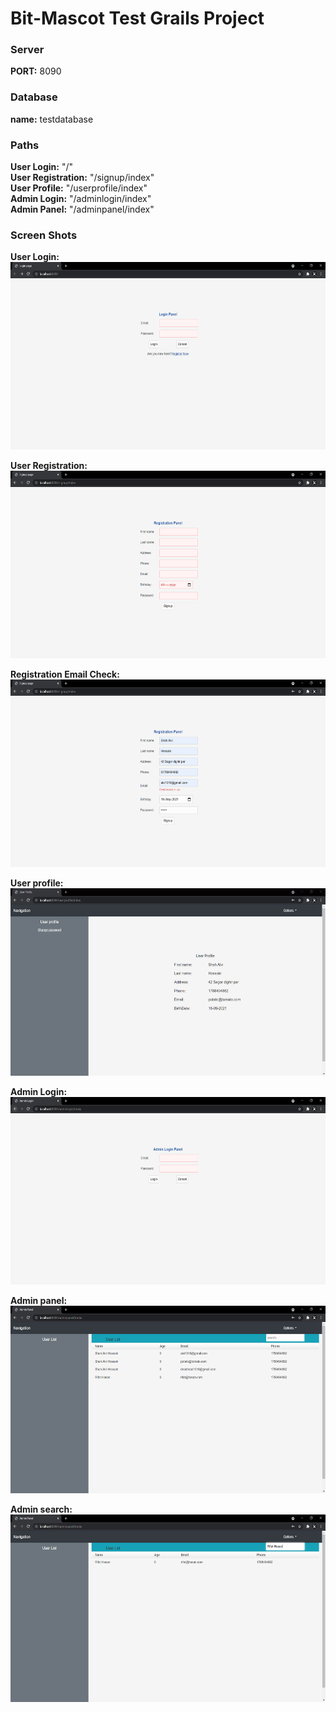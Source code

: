 # Bit-Mascot Test Grails Project

### Server
**PORT:** 8090

### Database
**name:** testdatabase

### Paths
**User Login:** "/" <br />
**User Registration:** "/signup/index" <br />
**User Profile:** "/userprofile/index" <br />
**Admin Login:** "/adminlogin/index" <br />
**Admin Panel:** "/adminpanel/index" <br />

### Screen Shots

**User Login:** <br />
<img height="300" src="Project Images/Userlogin.PNG"/>
<br />

**User Registration:** <br />
<img height="300" src="Project Images/Registration.PNG"/>
<br />

**Registration Email Check:** <br />
<img height="300" src="Project Images/Emailcheck.PNG"/>
<br />

**User profile:** <br />
<img height="300" src="Project Images/Userprofile.PNG"/>
<br />

**Admin Login:** <br />
<img height="300" src="Project Images/Adminlogin.PNG"/>
<br />

**Admin panel:** <br />
<img height="300" src="Project Images/Adminpanel.PNG"/>
<br />

**Admin search:** <br />
<img height="300" src="Project Images/Adminsearch.PNG"/>
<br />
